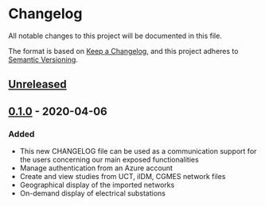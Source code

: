 # Changelog

All notable changes to this project will be documented in this file.

The format is based on [Keep a Changelog](https://keepachangelog.com/en/1.0.0/),
and this project adheres to [Semantic Versioning](https://semver.org/spec/v2.0.0.html).

## [Unreleased]

## [0.1.0] - 2020-04-06

### Added

- This new CHANGELOG file can be used as a communication support for the users concerning our main exposed functionalities
- Manage authentication from an Azure account
- Create and view studies from UCT, iIDM, CGMES network files
- Geographical display of the imported networks
- On-demand display of electrical substations

[unreleased]: https://github.com/gridsuite/study-app/compare/v0.1.0...HEAD
[0.1.0]: https://github.com/gridsuite/study-app/releases/tag/v0.1.0
